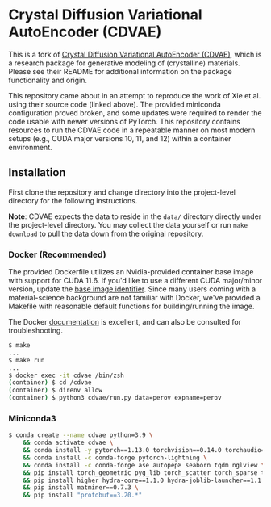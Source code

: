 # Crystal Diffusion Variational AutoEncoder (CDVAE) 

This is a fork of [Crystal Diffusion Variational AutoEncoder (CDVAE)](https://github.com/txie-93/cdvae), which is a research package for generative modeling of (crystalline) materials. Please see their README for additional information on the package functionality and origin. 

This repository came about in an attempt to reproduce the work of Xie et al. using their source code (linked above). The provided miniconda configuration proved broken, and some updates were required to render the code usable with newer versions of PyTorch. This repository contains resources to run the CDVAE code in a repeatable manner on most modern setups (e.g., CUDA major versions 10, 11, and 12) within a container environment. 

## Installation 

First clone the repository and change directory into the project-level directory for the following instructions. 

**Note**: CDVAE expects the data to reside in the `data/` directory directly under the project-level directory. You may collect the data yourself or run `make download` to pull the data down from the original repository. 

### Docker (Recommended) 

The provided Dockerfile utilizes an Nvidia-provided container base image with support for CUDA 11.6. If you'd like to use a different CUDA major/minor version, update the [base image identifier](https://github.com/njkrichardson/cdvae/blob/e34cfb4540c514148ef55083c558d111adedd345/Dockerfile#L3). Since many users coming with a material-science background are not familiar with Docker, we've provided 
a Makefile with reasonable default functions for building/running the image. 

The Docker [documentation](https://docs.docker.com/reference/) is excellent, and can also be consulted for troubleshooting. 

```bash
$ make
...
$ make run
...
$ docker exec -it cdvae /bin/zsh
(container) $ cd /cdvae
(container) $ direnv allow
(container) $ python3 cdvae/run.py data=perov expname=perov
```

### Miniconda3

```bash
$ conda create --name cdvae python=3.9 \
    && conda activate cdvae \
    && conda install -y pytorch==1.13.0 torchvision==0.14.0 torchaudio==0.13.0 pytorch-cuda=11.6 -c pytorch -c nvidia \
    && conda install -c conda-forge pytorch-lightning \
    && conda install -c conda-forge ase autopep8 seaborn tqdm nglview \
    && pip install torch_geometric pyg_lib torch_scatter torch_sparse torch_cluster torch_spline_conv -f https://data.pyg.org/whl/torch-1.13.0+cu116.html \
    && pip install higher hydra-core==1.1.0 hydra-joblib-launcher==1.1.5 p-tqdm==1.3.3 pytest python-dotenv smact==2.2.1 streamlit==0.79.0 torchdiffeq wandb \
    && pip install matminer==0.7.3 \
    && pip install "protobuf==3.20.*"
```
